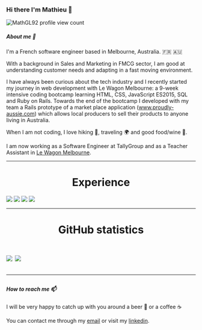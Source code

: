 ### Hi there I'm Mathieu 👋

![MathGL92 profile view count](https://komarev.com/ghpvc/?username=MathGL92&color=blue)

##### About me 🔭
I'm a French software engineer based in Melbourne, Australia. :fr: :australia:

With a background in Sales and Marketing in FMCG sector, I am good at understanding customer needs and adapting in a fast moving environment.

I have always been curious about the tech industry and I recently started my journey in web development with Le Wagon Melbourne: a 9-week intensive coding bootcamp learning HTML, CSS, JavaScript ES2015, SQL and Ruby on Rails. Towards the end of the bootcamp I developed with my team a Rails prototype of a market place application (www.proudly-aussie.com) which allows local producers to sell their products to anyone living in Australia.

When I am not coding, I love hiking :running:, traveling :earth_africa: and good food/wine :wine_glass:. 

I am now working as a Software Engineer at TallyGroup and as a Teacher Assistant in [Le Wagon Melbourne](https://www.lewagon.com/melbourne). 

---

<h1 align="center">Experience</h1>
<div>
  <img src="https://img.shields.io/badge/ruby%20-%23323331.svg?&style=for-the-badge&logo=ruby&logoColor=red" />

  <img src="https://img.shields.io/badge/javascript%20-%23323330.svg?&style=for-the-badge&logo=javascript&logoColor=%23F7DF1E" />

  <img src="https://img.shields.io/badge/git%20-%23F05033.svg?&style=for-the-badge&logo=git&logoColor=white" />

  <img src="https://img.shields.io/badge/docker%20-%23007ACC.svg?&style=for-the-badge&logo=docker&logoColor=white" />
</div>

---

<h1 align="center">GitHub statistics<h1>

<a href="https://github.com/MathGL92">
   <img align="center" src="https://github-readme-stats.vercel.app/api/top-langs/?username=MathGL92&hide=shell,lua,vim%20script&hide_border=true"/></a>
<a href="https://github.com/MathGL92">
  <img align="center" src="https://github-readme-stats.vercel.app/api?username=MathGL92&hide_border=true&show_icons=true&count_private=true&langs_count=10"/>
</a>

---

##### How to reach me 📫 

I will be very happy to catch up with you around a beer :beer: or a coffee :coffee:

You can contact me through my [email](mailto:mathieu.longe@orange.fr) or visit my [linkedin](https://www.linkedin.com/in/mathieu-longe/).
